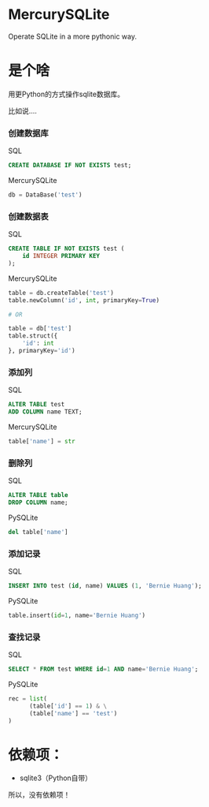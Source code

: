 # MercurySQLite
Operate SQLite in a more pythonic way.

# 是个啥
用更Python的方式操作sqlite数据库。

比如说....
### 创建数据库
SQL
```sql
CREATE DATABASE IF NOT EXISTS test;
```
MercurySQLite
```py
db = DataBase('test')
```

### 创建数据表
SQL
```sql
CREATE TABLE IF NOT EXISTS test (
    id INTEGER PRIMARY KEY
);
```
MercurySQLite
```py
table = db.createTable('test')
table.newColumn('id', int, primaryKey=True)

# OR

table = db['test']
table.struct({
    'id': int
}, primaryKey='id')
```

### 添加列
SQL
```sql
ALTER TABLE test
ADD COLUMN name TEXT;
```
MercurySQLite
```py
table['name'] = str
```

### 删除列
SQL
```sql
ALTER TABLE table
DROP COLUMN name;
```
PySQLite
```py
del table['name']
```

### 添加记录
SQL
```sql
INSERT INTO test (id, name) VALUES (1, 'Bernie Huang');
```
PySQLite
```py
table.insert(id=1, name='Bernie Huang')
```

### 查找记录
SQL
```sql
SELECT * FROM test WHERE id=1 AND name='Bernie Huang';
```
PySQLite
```py
rec = list(
      (table['id'] == 1) & \
      (table['name'] == 'test')
)
```


# 依赖项：
- sqlite3（Python自带）

所以，没有依赖项！


